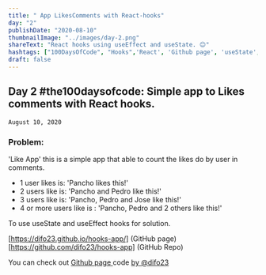 ```yaml
---
title: " App LikesComments with React-hooks"
day: "2"
publishDate: "2020-08-10"
thumbnailImage: "../images/day-2.png"
shareText: "React hooks using useEffect and useState. 😊"
hashtags: ["100DaysOfCode", "Hooks",'React', 'Github page', 'useState', 'useEffect']
draft: false
---
```


## Day 2 #the100daysofcode: Simple app to Likes comments with React hooks.
`August 10, 2020`

### Problem:
'Like App' this is a simple app that able to count the likes do by user in comments.

* 1 user likes is: 'Pancho likes this!'
* 2 users like is: 'Pancho and Pedro like this!'
* 3 users like is: 'Pancho, Pedro and Jose like this!'
* 4 or more users like is : 'Pancho, Pedro and 2 others like this!'

To use useState and useEffect hooks for solution.

[https://difo23.github.io/hooks-app/] (GitHub page) [https://github.com/difo23/hooks-app] (GitHub Repo)

You can check out <a href="[https://difo23.github.io/hooks-app/" target="_blank"> Github page </a> code <a href= 'https://github.com/difo23/hooks-app'> by @difo23 </a> 
